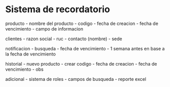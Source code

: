 # Sistema de recordatorio
producto
	- nombre del producto
	- codigo
	- fecha de creacion
	- fecha de vencimiento
	- campo de informacion

clientes
	- razon social
	- ruc
	- contacto (nombre)
	- sede

notificacion
	- busqueda 
	- fecha de vencimiento 
	- 1 semana antes en base a la fecha de vencimiento

historial
	- nuevo producto
	- crear codigo
	- fecha de creacion
	- fecha de vencimiento
	- obs

adicional
	- sistema de roles
	- campos de busqueda
	- reporte excel